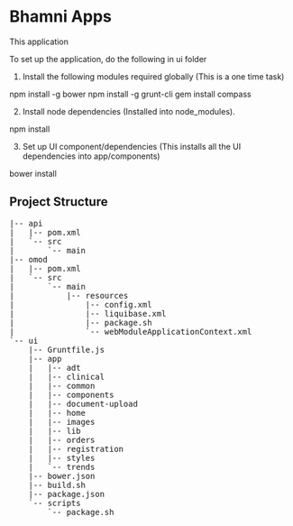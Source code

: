 Bhamni Apps
============

This application 

 To set up the application, do the following in ui folder

1. Install the following modules required globally (This is a one time task)

  npm install -g bower
  npm install -g grunt-cli
  gem install compass

2. Install node dependencies (Installed into node_modules).

  npm install


3. Set up UI component/dependencies (This installs all the UI dependencies into
app/components)

  bower install


Project Structure
-----------------
<pre>
|-- api
|   |-- pom.xml
|   `-- src
|       `-- main
|-- omod
|   |-- pom.xml
|   `-- src
|       `-- main
|           |-- resources
|               |-- config.xml
|               |-- liquibase.xml
|               |-- package.sh
|               `-- webModuleApplicationContext.xml
`-- ui
    |-- Gruntfile.js
    |-- app
    |   |-- adt
    |   |-- clinical
    |   |-- common
    |   |-- components
    |   |-- document-upload
    |   |-- home
    |   |-- images
    |   |-- lib
    |   |-- orders
    |   |-- registration
    |   |-- styles
    |   `-- trends
    |-- bower.json
    |-- build.sh
    |-- package.json
    `-- scripts
        `-- package.sh
</pre>